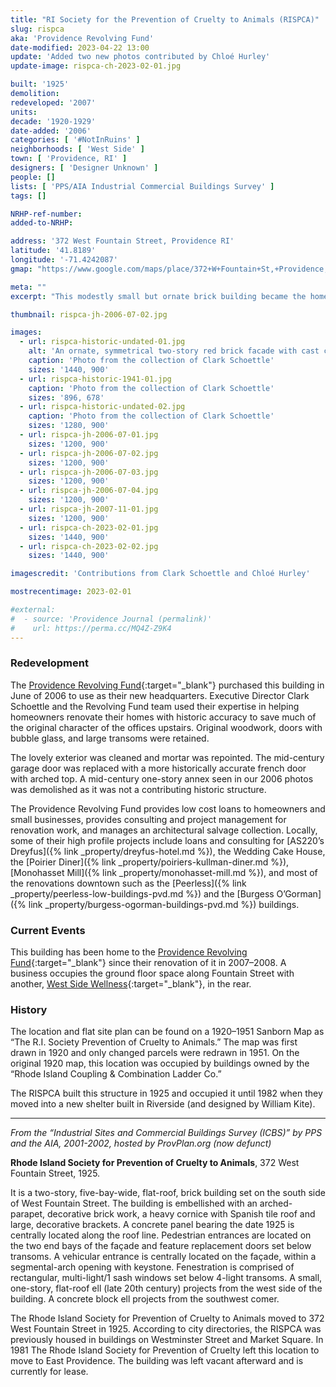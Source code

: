 ```yaml
---
title: "RI Society for the Prevention of Cruelty to Animals (RISPCA)"
slug: rispca
aka: 'Providence Revolving Fund'
date-modified: 2023-04-22 13:00
update: 'Added two new photos contributed by Chloé Hurley'
update-image: rispca-ch-2023-02-01.jpg

built: '1925'
demolition:
redeveloped: '2007'
units:
decade: '1920-1929'
date-added: '2006'
categories: [ '#NotInRuins' ]
neighborhoods: [ 'West Side' ]
town: [ 'Providence, RI' ]
designers: [ 'Designer Unknown' ]
people: []
lists: [ 'PPS/AIA Industrial Commercial Buildings Survey' ]
tags: []

NRHP-ref-number:
added-to-NRHP:

address: '372 West Fountain Street, Providence RI'
latitude: '41.8189'
longitude: '-71.4242087'
gmap: "https://www.google.com/maps/place/372+W+Fountain+St,+Providence,+RI+02903/@41.8189,-71.4242087,17z/data=!3m1!4b1!4m5!3m4!1s0x89e4457309d96dab:0xe8f411a8df7d9147!8m2!3d41.8189!4d-71.42202"

meta: ""
excerpt: "This modestly small but ornate brick building became the home to the Providence Revolving Fund"

thumbnail: rispca-jh-2006-07-02.jpg

images:
  - url: rispca-historic-undated-01.jpg
    alt: 'An ornate, symmetrical two-story red brick facade with cast concrete quoins and decorative elements. The roofline has a central contrete panel with the numbers “1925” featured. A shallow decorative roof supported by large decorative wooden brackets is tiled in the spanish style. A central garage door is located on the first floor, now turned into a heavy french door.'
    caption: 'Photo from the collection of Clark Schoettle'
    sizes: '1440, 900'
  - url: rispca-historic-1941-01.jpg
    caption: 'Photo from the collection of Clark Schoettle'
    sizes: '896, 678'
  - url: rispca-historic-undated-02.jpg
    caption: 'Photo from the collection of Clark Schoettle'
    sizes: '1280, 900'
  - url: rispca-jh-2006-07-01.jpg
    sizes: '1200, 900'
  - url: rispca-jh-2006-07-02.jpg
    sizes: '1200, 900'
  - url: rispca-jh-2006-07-03.jpg
    sizes: '1200, 900'
  - url: rispca-jh-2006-07-04.jpg
    sizes: '1200, 900'
  - url: rispca-jh-2007-11-01.jpg
    sizes: '1200, 900'
  - url: rispca-ch-2023-02-01.jpg
    sizes: '1440, 900'
  - url: rispca-ch-2023-02-02.jpg
    sizes: '1440, 900'

imagescredit: 'Contributions from Clark Schoettle and Chloé Hurley'

mostrecentimage: 2023-02-01

#external:
#  - source: 'Providence Journal (permalink)'
#    url: https://perma.cc/MQ4Z-Z9K4
---
```


### Redevelopment

The [Providence Revolving Fund](//revolvingfund.org){:target="_blank"} purchased this building in June of 2006 to use as their new headquarters. Executive Director Clark Schoettle and the Revolving Fund team used their expertise in helping homeowners renovate their homes with historic accuracy to save much of the original character of the offices upstairs. Original woodwork, doors with bubble glass, and large transoms were retained. 

The lovely exterior was cleaned and mortar was repointed. The mid-century garage door was replaced with a more historically accurate french door with arched top. A mid-century one-story annex seen in our 2006 photos was demolished as it was not a contributing historic structure. 

The Providence Revolving Fund provides low cost loans to homeowners and small businesses, provides consulting and project management for renovation work, and manages an architectural salvage collection. Locally, some of their high profile projects include loans and consulting for [AS220’s Dreyfus]({% link _property/dreyfus-hotel.md %}), the Wedding Cake House, the [Poirier Diner]({% link _property/poiriers-kullman-diner.md %}), [Monohasset Mill]({% link _property/monohasset-mill.md %}), and most of the renovations downtown such as the [Peerless]({% link _property/peerless-low-buildings-pvd.md %}) and the [Burgess O’Gorman]({% link _property/burgess-ogorman-buildings-pvd.md %}) buildings.


### Current Events

This building has been home to the [Providence Revolving Fund](//revolsingfund.org){:target="_blank"} since their renovation of it in 2007–2008. A business occupies the ground floor space along Fountain Street with another, [West Side Wellness](http://www.westsidewell.com){:target="_blank"}, in the rear. 


### History

The location and flat site plan can be found on a 1920–1951 Sanborn Map as “The R.I. Society Prevention of Cruelty to Animals.” The map was first drawn in 1920 and only changed parcels were redrawn in 1951. On the original 1920 map, this location was occupied by buildings owned by the “Rhode Island Coupling & Combination Ladder Co.”

The <span class="abbr">RISPCA</span> built this structure in 1925 and occupied it until 1982 when they moved into a new shelter built in Riverside (and designed by William Kite). 

***

_From the “Industrial Sites and Commercial Buildings Survey (ICBS)” by PPS and the AIA, 2001-2002, hosted by ProvPlan.org (now defunct)_

**Rhode Island Society for Prevention of Cruelty to Animals**, 372 West Fountain Street, 1925.

It is a two-story, five-bay-wide, flat-roof, brick building set on the south side of West Fountain Street. The building is embellished with an arched-parapet, decorative brick work, a heavy cornice with Spanish tile roof and large, decorative brackets. A concrete panel bearing the date 1925 is centrally located along the roof line. Pedestrian entrances are located on the two end bays of the façade and feature replacement doors set below transoms. A vehicular entrance is centrally located on the façade, within a segmental-arch opening with keystone. Fenestration is comprised of rectangular, multi-light/1 sash windows set below 4-light transoms. A small, one-story, flat-roof ell (late 20th century) projects from the west side of the building. A concrete block ell projects from the southwest comer.

The Rhode Island Society for Prevention of Cruelty to Animals moved to 372 West Fountain Street in 1925. According to city directories, the <span class="abbr">RISPCA</span> was previously housed in buildings on Westminster Street and Market Square. In 1981 The Rhode Island Society for Prevention of Cruelty left this location to move to East Providence. The building was left vacant afterward and is currently for lease.
